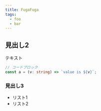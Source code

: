 ```yaml
---
title: FugaFuga
tags:
  - foo
  - bar
---
```


## 見出し2

テキスト

```ts
// コードブロック
const a = (v: string) => `value is ${v}`;
```

### 見出し3

- リスト1
- リスト2
